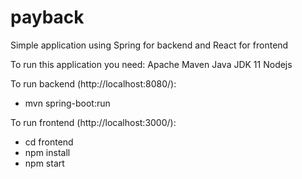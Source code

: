 # payback
Simple application using Spring for backend and React for frontend

To run this application you need:
Apache Maven
Java JDK 11
Nodejs

To run backend (http://localhost:8080/):
* mvn spring-boot:run 

To run frontend (http://localhost:3000/): 
* cd frontend
* npm install
* npm start
